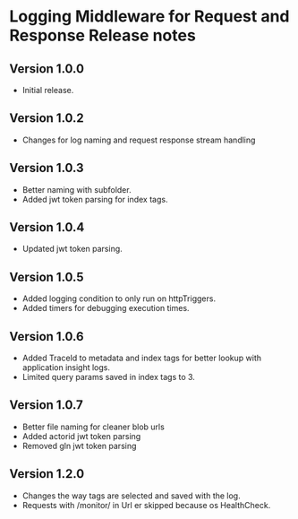 # Logging Middleware for Request and Response Release notes

## Version 1.0.0

- Initial release.

## Version 1.0.2

- Changes for log naming and request response stream handling

## Version 1.0.3

- Better naming with subfolder. 
- Added jwt token parsing for index tags.

## Version 1.0.4

- Updated jwt token parsing.

## Version 1.0.5

- Added logging condition to only run on httpTriggers. 
- Added timers for debugging execution times.

## Version 1.0.6

- Added TraceId to metadata and index tags for better lookup with application insight logs.
- Limited query params saved in index tags to 3.

## Version 1.0.7

- Better file naming for cleaner blob urls
- Added actorid jwt token parsing
- Removed gln jwt token parsing

## Version 1.2.0

- Changes the way tags are selected and saved with the log. 
- Requests with /monitor/ in Url er skipped because os HealthCheck.